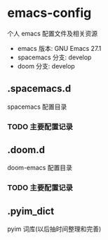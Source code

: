 # emacs-config

个人 emacs 配置文件及相关资源

- emacs 版本: GNU Emacs 27.1
- spacemacs 分支: develop
- doom 分支: develop

## .spacemacs.d

spacemacs 配置目录

### TODO 主要配置记录

## .doom.d

doom-emacs 配置目录

### TODO 主要配置记录

## .pyim_dict

pyim 词库(以后抽时间整理和完善)
